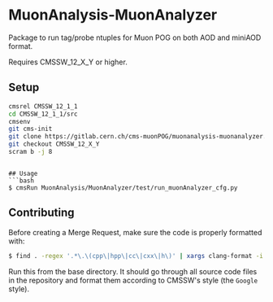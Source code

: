 # MuonAnalysis-MuonAnalyzer

Package to run tag/probe ntuples for Muon POG on both AOD and miniAOD format.

Requires CMSSW_12_X_Y or higher.

## Setup
```bash
cmsrel CMSSW_12_1_1
cd CMSSW_12_1_1/src
cmsenv
git cms-init
git clone https://gitlab.cern.ch/cms-muonPOG/muonanalysis-muonanalyzer.git MuonAnalysis/MuonAnalyzer
git checkout CMSSW_12_X_Y
scram b -j 8
```
```

## Usage
```bash
$ cmsRun MuonAnalysis/MuonAnalyzer/test/run_muonAnalyzer_cfg.py
```

## Contributing

Before creating a Merge Request, make sure the code is properly formatted with:

```bash
$ find . -regex '.*\.\(cpp\|hpp\|cc\|cxx\|h\)' | xargs clang-format -i
```

Run this from the base directory. It should go through all source code files in the repository and format them according to CMSSW's style (the `Google` style).
